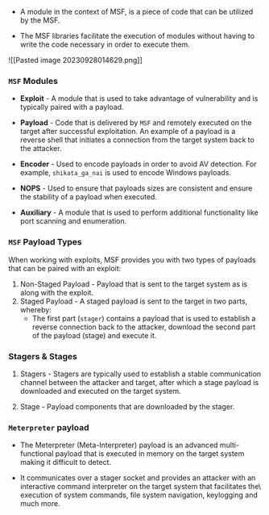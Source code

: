 
+ A module in the context of MSF, is a piece of code that can be utilized by the MSF.

- The MSF libraries facilitate the execution of modules without having to write the code necessary in order to execute them.



![[Pasted image 20230928014629.png]]

### `MSF` Modules

+ **Exploit** - A module that is used to take advantage of vulnerability and is typically paired with a payload.

+ **Payload** - Code that is delivered by `MSF` and remotely executed on the target after successful exploitation. An example of a payload is a reverse shell that initiates a connection from the target system back to the attacker.

+ **Encoder** - Used to encode payloads in order to avoid AV detection. For example, `shikata_ga_nai` is used to encode Windows payloads.

+ **NOPS** - Used to ensure that payloads sizes are consistent and ensure the stability of a payload when executed.

+ **Auxiliary** - A module that is used to perform additional functionality like port scanning and enumeration.

### `MSF` Payload Types

When working with exploits, MSF provides you with two types of payloads that can be paired with an exploit:

1. Non-Staged Payload - Payload that is sent to the target system as is along with the exploit.
2. Staged Payload - A staged payload is sent to the target in two parts, whereby:
	+ The first part (`stager`) contains a payload that is used to establish a reverse connection back to the attacker, download the second part of the payload (stage) and execute it.

### Stagers & Stages

1. Stagers - Stagers are typically used to establish a stable communication channel between the attacker and target, after which a stage payload is downloaded and executed on the target system.

2. Stage - Payload components that are downloaded by the stager.

### `Meterpreter` payload

- The Meterpreter (Meta-Interpreter) payload is an advanced multi-functional payload that is executed in memory on the target system making it difficult to detect.

- It communicates over a stager socket and provides an attacker with an interactive command interpreter on the target system that facilitates the\ execution of system commands, file system navigation, keylogging and much more.